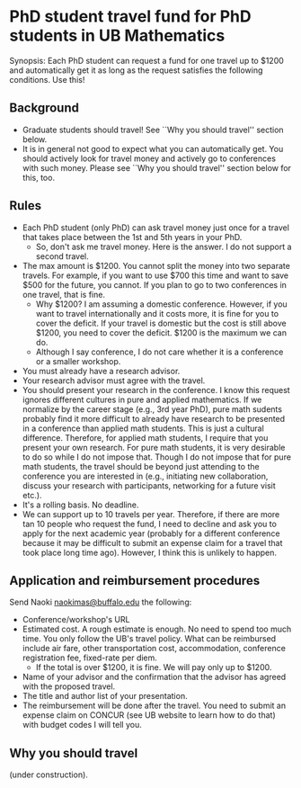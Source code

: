 # PhD student travel fund for PhD students in UB Mathematics

Synopsis: Each PhD student can request a fund for one travel up to $1200 and automatically get it as long as the request satisfies the following conditions. Use this!

## Background

- Graduate students should travel! See ``Why you should travel'' section below.
- It is in general not good to expect what you can automatically get. You should actively look for travel money and actively go to conferences with such money. Please see ``Why you should travel'' section below for this, too.

## Rules

- Each PhD student (only PhD) can ask travel money just once for a travel that takes place between the 1st and 5th years in your PhD.
  - So, don't ask me travel money. Here is the answer. I do not support a second travel.
- The max amount is $1200. You cannot split the money into two separate travels. For example, if you want to use $700 this time and want to save $500 for the future, you cannot. If you plan to go to two conferences in one travel, that is fine.
  - Why $1200? I am assuming a domestic conference. However, if you want to travel internationally and it costs more, it is fine for you to cover the deficit. If your travel is domestic but the cost is still above $1200, you need to cover the deficit. $1200 is the maximum we can do.
  - Although I say conference, I do not care whether it is a conference or a smaller workshop.
- You must already have a research advisor.
- Your research advisor must agree with the travel.
- You should present your research in the conference. I know this request ignores different cultures in pure and applied mathematics. If we normalize by the career stage (e.g., 3rd year PhD), pure math sudents probably find it more difficult to already have research to be presented in a conference than applied math students. This is just a cultural difference. Therefore, for applied math students, I require that you present your own research. For pure math students, it is very desirable to do so while I do not impose that. Though I do not impose that for pure math students, the travel should be beyond just attending to the conference you are interested in (e.g., initiating new collaboration, discuss your research with participants, networking for a future visit etc.).
- It's a rolling basis. No deadline.
- We can support up to 10 travels per year. Therefore, if there are more tan 10 people who request the fund, I need to decline and ask you to apply for the next academic year (probably for a different conference because it may be difficult to submit an expense claim for a travel that took place long time ago). However, I think this is unlikely to happen.

## Application and reimbursement procedures

Send Naoki <naokimas@buffalo.edu> the following:

- Conference/workshop's URL
- Estimated cost. A rough estimate is enough. No need to spend too much time. You only follow the UB's travel policy. What can be reimbursed include air fare, other transportation cost, accommodation, conference registration fee, fixed-rate per diem.
  - If the total is over $1200, it is fine. We will pay only up to $1200. 
- Name of your advisor and the confirmation that the advisor has agreed with the proposed travel.
- The title and author list of your presentation.
- The reimbursement will be done after the travel. You need to submit an expense claim on CONCUR (see UB website to learn how to do that) with budget codes I will tell you.

## Why you should travel

(under construction).

